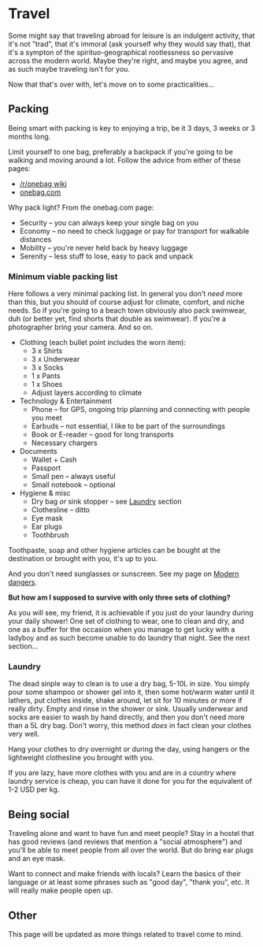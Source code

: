 # Travel

Some might say that traveling abroad for leisure is an indulgent activity,
that it's not "trad", that it's immoral (ask yourself why they would say that),
that it's a sympton of the spirituo-geographical rootlessness so pervasive
across the modern world. Maybe they're right, and maybe you agree, and as
such maybe traveling isn't for you.

Now that that's over with, let's move on to some practicalities...

## Packing

Being smart with packing is key to enjoying a trip, be it 3 days, 3 weeks or
3 months long.

Limit yourself to one bag, preferably a backpack if you're going to be walking
and moving around a lot. Follow the advice from either of these pages:

- [/r/onebag wiki](https://www.reddit.com/r/onebag/wiki/index)
- [onebag.com](https://www.onebag.com/)

Why pack light? From the onebag.com page:

- Security – you can always keep your single bag on you
- Economy – no need to check luggage or pay for transport for walkable distances
- Mobility – you're never held back by heavy luggage
- Serenity – less stuff to lose, easy to pack and unpack

### Minimum viable packing list

Here follows a very minimal packing list. In general you don't _need_ more than
this, but you should of course adjust for climate, comfort, and niche needs.
So if you're going to a beach town obviously also pack swimwear, duh (or better
yet, find shorts that double as swimwear). If you're a photographer bring your
camera. And so on.

- Clothing (each bullet point includes the worn item):
  - 3 x Shirts
  - 3 x Underwear
  - 3 x Socks
  - 1 x Pants
  - 1 x Shoes
  - Adjust layers according to climate
- Technology & Entertainment
  - Phone – for GPS, ongoing trip planning and connecting with people you meet
  - Earbuds – not essential, I like to be part of the surroundings
  - Book or E-reader – good for long transports
  - Necessary chargers
- Documents
  - Wallet + Cash
  - Passport
  - Small pen – always useful
  - Small notebook – optional
- Hygiene & misc
  - Dry bag _or_ sink stopper – see [Laundry](#laundry) section
  - Clothesline – ditto
  - Eye mask
  - Ear plugs
  - Toothbrush

Toothpaste, soap and other hygiene articles can be bought at the destination or
brought with you, it's up to you.

And you don't need sunglasses or sunscreen. See my page on
[Modern dangers](/health/modern-dangers.md).

**But how am I supposed to survive with only three sets of clothing?**

As you will see, my friend, it is achievable if you just do your laundry during
your daily shower! One set of clothing to wear, one to clean and dry, and one
as a buffer for the occasion when you manage to get lucky with a ladyboy and
as such become unable to do laundry that night. See the next section...

### Laundry

The dead sinple way to clean is to use a dry bag, 5-10L in size. You simply pour
some shampoo or shower gel into it, then some hot/warm water until it lathers,
put clothes inside, shake around, let sit for 10 minutes or more if really
dirty. Empty and rinse in the shower or sink. Usually underwear and socks are
easier to wash by hand directly, and then you don't need more than a 5L dry bag.
Don't worry, this method _does_ in fact clean your clothes very well.

Hang your clothes to dry overnight or during the day, using hangers or the
lightweight clothesline you brought with you.

If you are lazy, have more clothes with you and are in a country where laundry
service is cheap, you can have it done for you for the equivalent of 1-2 USD
per kg.

## Being social

Traveling alone and want to have fun and meet people? Stay in a hostel that has
good reviews (and reviews that mention a "social atmosphere") and you'll be able
to meet people from all over the world. But do bring ear plugs and an eye mask.

Want to connect and make friends with locals? Learn the basics of their language
or at least some phrases such as "good day", "thank you", etc. It will really
make people open up.

## Other

This page will be updated as more things related to travel come to mind.
